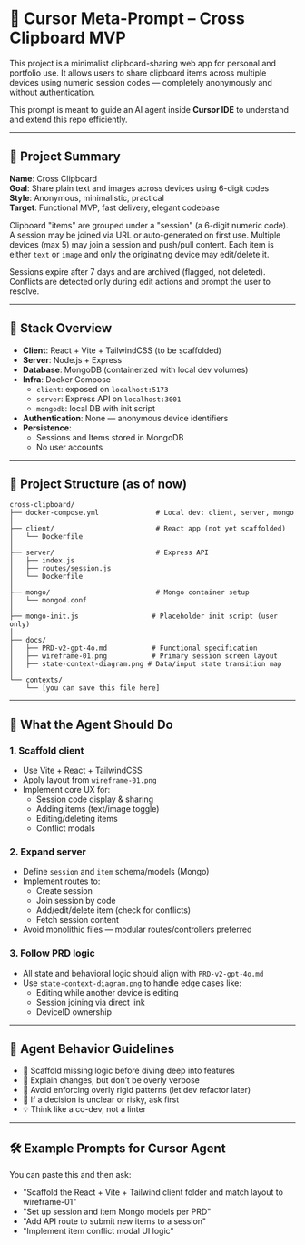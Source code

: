 # 🧠 Cursor Meta-Prompt – Cross Clipboard MVP

This project is a minimalist clipboard-sharing web app for personal and portfolio use. It allows users to share clipboard items across multiple devices using numeric session codes — completely anonymously and without authentication.

This prompt is meant to guide an AI agent inside **Cursor IDE** to understand and extend this repo efficiently.

---

## 📘 Project Summary

**Name**: Cross Clipboard  
**Goal**: Share plain text and images across devices using 6-digit codes  
**Style**: Anonymous, minimalistic, practical  
**Target**: Functional MVP, fast delivery, elegant codebase

Clipboard "items" are grouped under a "session" (a 6-digit numeric code). A session may be joined via URL or auto-generated on first use. Multiple devices (max 5) may join a session and push/pull content. Each item is either `text` or `image` and only the originating device may edit/delete it.

Sessions expire after 7 days and are archived (flagged, not deleted). Conflicts are detected only during edit actions and prompt the user to resolve.

---

## 🧱 Stack Overview

- **Client**: React + Vite + TailwindCSS (to be scaffolded)
- **Server**: Node.js + Express
- **Database**: MongoDB (containerized with local dev volumes)
- **Infra**: Docker Compose
  - `client`: exposed on `localhost:5173`
  - `server`: Express API on `localhost:3001`
  - `mongodb`: local DB with init script
- **Authentication**: None — anonymous device identifiers
- **Persistence**:
  - Sessions and Items stored in MongoDB
  - No user accounts

---

## 📂 Project Structure (as of now)

```
cross-clipboard/
├── docker-compose.yml              # Local dev: client, server, mongo
│
├── client/                         # React app (not yet scaffolded)
│   └── Dockerfile
│
├── server/                         # Express API
│   ├── index.js
│   ├── routes/session.js
│   └── Dockerfile
│
├── mongo/                          # Mongo container setup
│   └── mongod.conf
│
├── mongo-init.js                  # Placeholder init script (user only)
│
├── docs/
│   ├── PRD-v2-gpt-4o.md           # Functional specification
│   ├── wireframe-01.png           # Primary session screen layout
│   ├── state-context-diagram.png # Data/input state transition map
│
└── contexts/
    └── [you can save this file here]
```

---

## 🎯 What the Agent Should Do

### 1. **Scaffold client**
- Use Vite + React + TailwindCSS
- Apply layout from `wireframe-01.png`
- Implement core UX for:
  - Session code display & sharing
  - Adding items (text/image toggle)
  - Editing/deleting items
  - Conflict modals

### 2. **Expand server**
- Define `session` and `item` schema/models (Mongo)
- Implement routes to:
  - Create session
  - Join session by code
  - Add/edit/delete item (check for conflicts)
  - Fetch session content
- Avoid monolithic files — modular routes/controllers preferred

### 3. **Follow PRD logic**
- All state and behavioral logic should align with `PRD-v2-gpt-4o.md`
- Use `state-context-diagram.png` to handle edge cases like:
  - Editing while another device is editing
  - Session joining via direct link
  - DeviceID ownership

---

## 🧠 Agent Behavior Guidelines

- 🔧 Scaffold missing logic before diving deep into features
- 💬 Explain changes, but don’t be overly verbose
- 🧱 Avoid enforcing overly rigid patterns (let dev refactor later)
- 🧭 If a decision is unclear or risky, ask first
- 💡 Think like a co-dev, not a linter

---

## 🛠 Example Prompts for Cursor Agent

You can paste this and then ask:
- "Scaffold the React + Vite + Tailwind client folder and match layout to wireframe-01"
- "Set up session and item Mongo models per PRD"
- "Add API route to submit new items to a session"
- "Implement item conflict modal UI logic"

